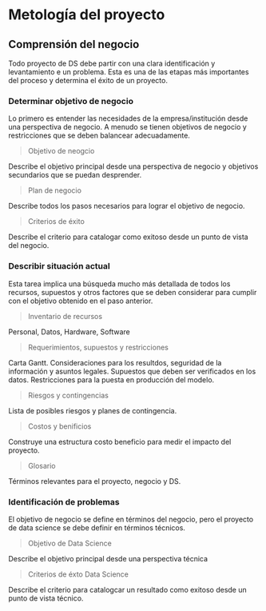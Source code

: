 # Metología del proyecto

## Comprensión del negocio

Todo proyecto de DS debe partir con una clara identificación y levantamiento e un problema. Esta es una de las etapas más importantes del proceso y determina el éxito de un proyecto.

### Determinar objetivo de negocio

Lo primero es entender las necesidades de la empresa/institución desde una perspectiva de negocio. A menudo se tienen objetivos de negocio y restricciones que se deben balancear adecuadamente.

> Objetivo de neogcio

Describe el objetivo principal desde una perspectiva de negocio y objetivos secundarios que se puedan desprender.

> Plan de negocio

Describe todos los pasos necesarios para lograr el objetivo de negocio.

> Criterios de éxito

Describe el criterio para catalogar como exitoso desde un punto de vista del negocio.

### Describir situación actual

Esta tarea implica una búsqueda mucho más detallada de todos los recursos, supuestos y otros factores que se deben considerar para cumplir con el objetivo obtenido en el paso anterior.

> Inventario de recursos

Personal, Datos, Hardware, Software

> Requerimientos, supuestos y restricciones

Carta Gantt. Consideraciones para los resultdos, seguridad de la información y asuntos legales. Supuestos que deben ser verificados en los datos. Restricciones para la puesta en producción del modelo.

> Riesgos y contingencias

Lista de posibles riesgos y planes de contingencia.

> Costos y benificios

Construye una estructura costo beneficio para medir el impacto del proyecto.

> Glosario

Términos relevantes para el proyecto, negocio y DS.

### Identificación de problemas

El objetivo de negocio se define en términos del negocio, pero el proyecto de data science se debe definir en términos técnicos.

> Objetivo de Data Science

Describe el objetivo principal desde una perspectiva técnica

> Criterios de éxto Data Science

Describe el criterio para catalogcar un resultado como exitoso desde un punto de vista técnico.

